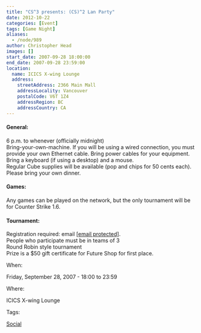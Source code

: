 ```yaml
---
title: "CS^3 presents: (CS)^2 Lan Party"
date: 2012-10-22
categories: [Event]
tags: [Game Night]
aliases:
  - /node/989
author: Christopher Head
images: []
start_date: 2007-09-28 18:00:00
end_date: 2007-09-28 23:59:00
location:
  name: ICICS X-wing Lounge
  address:
    streetAddress: 2366 Main Mall
    addressLocality: Vancouver
    postalCode: V6T 1Z4
    addressRegion: BC
    addressCountry: CA
---
```


#### General:

6 p.m. to whenever (officially midnight) \
Bring-your-own-machine. If you will be using a wired connection, you must provide your own Ethernet cable. Bring power cables for your equipment. Bring a keyboard (if using a desktop) and a mouse. \
Regular Cube supplies will be available (pop and chips for 50 cents each). Please bring your own dinner.

#### Games:

Any games can be played on the network, but the only tournament will be for Counter Strike 1.6.

#### Tournament:

Registration required: email [\[email protected\]](/cdn-cgi/l/email-protection#6b180408042b1f030e081e090e45080a). \
People who participate must be in teams of 3 \
Round Robin style tournament \
Prize is a $50 gift certificate for Future Shop for first place.

When:

Friday, September 28, 2007 - 18:00 to 23:59

Where:

ICICS X-wing Lounge

Tags:

[Social](/social)
